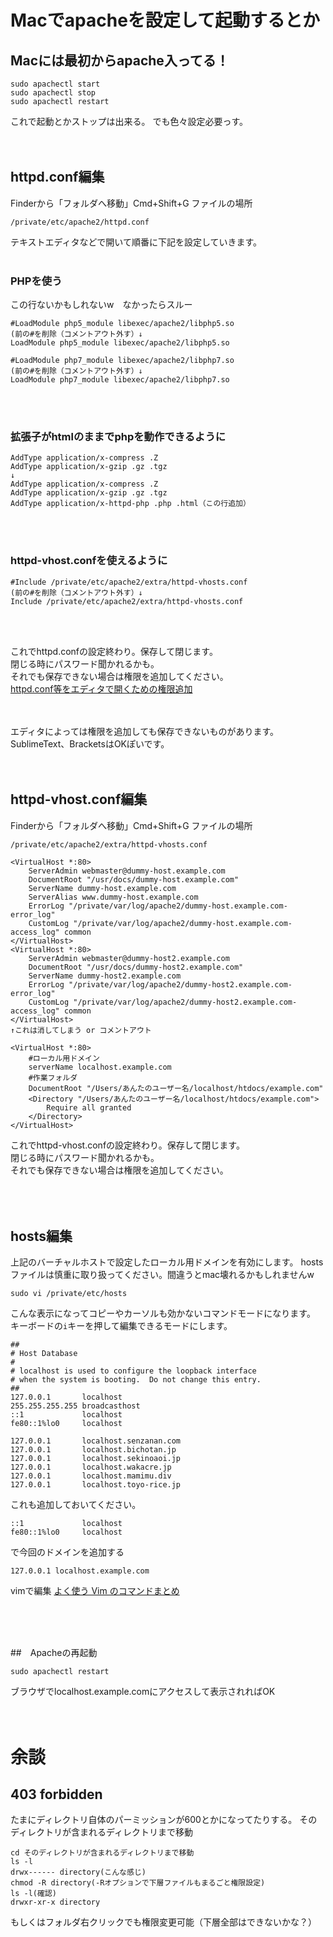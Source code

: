 # Macでapacheを設定して起動するとか

## Macには最初からapache入ってる！
```
sudo apachectl start
sudo apachectl stop
sudo apachectl restart
```
これで起動とかストップは出来る。
でも色々設定必要っす。
<br><br><br>


## httpd.conf編集
Finderから「フォルダへ移動」Cmd+Shift+G
ファイルの場所
```
/private/etc/apache2/httpd.conf
```
テキストエディタなどで開いて順番に下記を設定していきます。
<br><br>

### PHPを使う
この行ないかもしれないw　なかったらスルー
```
#LoadModule php5_module libexec/apache2/libphp5.so
(前の#を削除（コメントアウト外す）↓
LoadModule php5_module libexec/apache2/libphp5.so
```
```
#LoadModule php7_module libexec/apache2/libphp7.so
(前の#を削除（コメントアウト外す）↓
LoadModule php7_module libexec/apache2/libphp7.so
```
<br><br>

### 拡張子がhtmlのままでphpを動作できるように
```
AddType application/x-compress .Z
AddType application/x-gzip .gz .tgz
↓
AddType application/x-compress .Z
AddType application/x-gzip .gz .tgz
AddType application/x-httpd-php .php .html（この行追加）
```
<br><br>


### httpd-vhost.confを使えるように
```
#Include /private/etc/apache2/extra/httpd-vhosts.conf
(前の#を削除（コメントアウト外す）↓
Include /private/etc/apache2/extra/httpd-vhosts.conf
```
<br><br>

これでhttpd.confの設定終わり。保存して閉じます。  
閉じる時にパスワード聞かれるかも。  
それでも保存できない場合は権限を追加してください。  
[httpd.conf等をエディタで開くための権限追加](https://rensrv.com/macos/grant-of-auth-httpdconf/)
<br><br><br>

エディタによっては権限を追加しても保存できないものがあります。
SublimeText、BracketsはOKぽいです。
<br><br><br>

## httpd-vhost.conf編集
Finderから「フォルダへ移動」Cmd+Shift+G
ファイルの場所
```
/private/etc/apache2/extra/httpd-vhosts.conf
```

```
<VirtualHost *:80>
    ServerAdmin webmaster@dummy-host.example.com
    DocumentRoot "/usr/docs/dummy-host.example.com"
    ServerName dummy-host.example.com
    ServerAlias www.dummy-host.example.com
    ErrorLog "/private/var/log/apache2/dummy-host.example.com-error_log"
    CustomLog "/private/var/log/apache2/dummy-host.example.com-access_log" common
</VirtualHost>
<VirtualHost *:80>
    ServerAdmin webmaster@dummy-host2.example.com
    DocumentRoot "/usr/docs/dummy-host2.example.com"
    ServerName dummy-host2.example.com
    ErrorLog "/private/var/log/apache2/dummy-host2.example.com-error_log"
    CustomLog "/private/var/log/apache2/dummy-host2.example.com-access_log" common
</VirtualHost>
↑これは消してしまう or コメントアウト

<VirtualHost *:80>
    #ローカル用ドメイン
    serverName localhost.example.com
    #作業フォルダ
    DocumentRoot "/Users/あんたのユーザー名/localhost/htdocs/example.com"
	<Directory "/Users/あんたのユーザー名/localhost/htdocs/example.com">
		Require all granted
	</Directory>
</VirtualHost>
```
これでhttpd-vhost.confの設定終わり。保存して閉じます。  
閉じる時にパスワード聞かれるかも。  
それでも保存できない場合は権限を追加してください。  
<br><br><br>


## hosts編集
上記のバーチャルホストで設定したローカル用ドメインを有効にします。
hostsファイルは慎重に取り扱ってください。間違うとmac壊れるかもしれませんw

```
sudo vi /private/etc/hosts
```

こんな表示になってコピーやカーソルも効かないコマンドモードになります。  
キーボードの```i```キーを押して編集できるモードにします。
```
##
# Host Database
#
# localhost is used to configure the loopback interface
# when the system is booting.  Do not change this entry.
##
127.0.0.1       localhost
255.255.255.255 broadcasthost
::1             localhost
fe80::1%lo0     localhost

127.0.0.1       localhost.senzanan.com
127.0.0.1       localhost.bichotan.jp
127.0.0.1       localhost.sekinoaoi.jp
127.0.0.1       localhost.wakacre.jp
127.0.0.1       localhost.mamimu.div
127.0.0.1       localhost.toyo-rice.jp
```
これも追加しておいてください。
```
::1             localhost
fe80::1%lo0     localhost
```
で今回のドメインを追加する
```
127.0.0.1 localhost.example.com
```

vimで編集
[よく使う Vim のコマンドまとめ](https://qiita.com/hide/items/5bfe5b322872c61a6896)

<br><br><br>


##　Apacheの再起動
```
sudo apachectl restart
```

ブラウザでlocalhost.example.comにアクセスして表示されればOK
<br><br><br>



# 余談

## 403 forbidden
たまにディレクトリ自体のパーミッションが600とかになってたりする。
そのディレクトリが含まれるディレクトリまで移動
```
cd そのディレクトリが含まれるディレクトリまで移動
ls -l
drwx------ directory(こんな感じ)
chmod -R directory(-Rオプションで下層ファイルもまるごと権限設定)
ls -l(確認)
drwxr-xr-x directory
```
もしくはフォルダ右クリックでも権限変更可能（下層全部はできないかな？）

